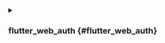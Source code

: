 <details>
  <summary>

### flutter_web_auth {#flutter_web_auth}

</summary>

[flutter_web_auth](https://pub.dev/packages/flutter_web_auth) 는 Logto의 flutter SDK 뒤에서 사용됩니다. 우리는 Logto의 인가 (Authorization) 페이지를 열기 위해 웹뷰 기반 상호작용 인터페이스에 의존합니다.

:::note
이 플러그인은 iOS 12+ 및 macOS 10.15+에서는 ASWebAuthenticationSession을 사용하고, iOS 11에서는 SFAuthenticationSession을 사용하며, Android에서는 Chrome Custom Tabs를 사용하고, 웹에서는 새 창을 엽니다.
iOS 8+로 빌드할 수 있지만, 현재는 iOS 11 이상에서만 지원됩니다.
:::

### Android에서 콜백 URL 등록하기 {#register-the-callback-url-on-android}

Logto의 로그인 웹 페이지에서 콜백 URL을 캡처하려면, AndroidManifest.xml에 로그인 redirectUri를 등록해야 합니다.

```xml
<activity android:name="com.linusu.flutter_web_auth.CallbackActivity" android:exported="true">
    <intent-filter android:label="flutter_web_auth">
        <action android:name="android.intent.action.VIEW"/>
        <category android:name="android.intent.category.DEFAULT"/>
        <category android:name="android.intent.category.BROWSABLE"/>
        <data android:scheme="io.logto"/>
    </intent-filter>
</activity>
```

</details>
